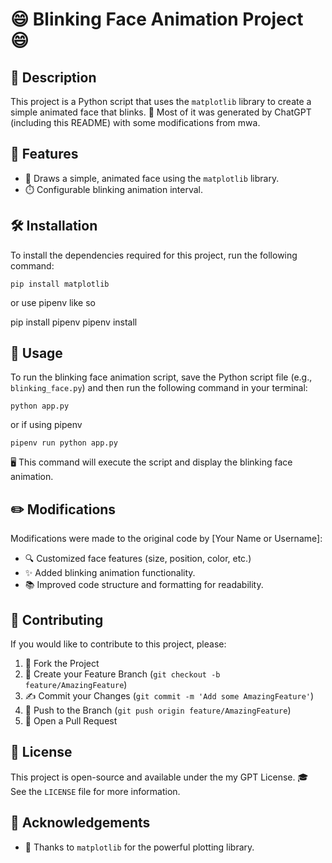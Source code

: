 # 😄 Blinking Face Animation Project 😄

## 📝 Description

This project is a Python script that uses the `matplotlib` library to create a simple animated face that blinks. 🤖 Most of it was generated by ChatGPT (including this README) with some modifications from mwa.

## 🌟 Features

- 🎨 Draws a simple, animated face using the `matplotlib` library.
- ⏱️ Configurable blinking animation interval.

## 🛠️ Installation

To install the dependencies required for this project, run the following command:

`pip install matplotlib`

or use pipenv like so


pip install pipenv
pipenv install


## 🔧 Usage

To run the blinking face animation script, save the Python script file (e.g., `blinking_face.py`) and then run the following command in your terminal:

`python app.py`

or if using pipenv

`pipenv run python app.py`


🖥️ This command will execute the script and display the blinking face animation.

## ✏️ Modifications

Modifications were made to the original code by [Your Name or Username]:

- 🔍 Customized face features (size, position, color, etc.)
- ✨ Added blinking animation functionality.
- 📚 Improved code structure and formatting for readability.

## 🤝 Contributing

If you would like to contribute to this project, please:

1. 🍴 Fork the Project
2. 🌿 Create your Feature Branch (`git checkout -b feature/AmazingFeature`)
3. ✍️ Commit your Changes (`git commit -m 'Add some AmazingFeature'`)
4. 🚀 Push to the Branch (`git push origin feature/AmazingFeature`)
5. 💌 Open a Pull Request

## 📜 License

This project is open-source and available under the my GPT License. 🎓 See the `LICENSE` file for more information.

## 🙌 Acknowledgements

- 👏 Thanks to `matplotlib` for the powerful plotting library.
